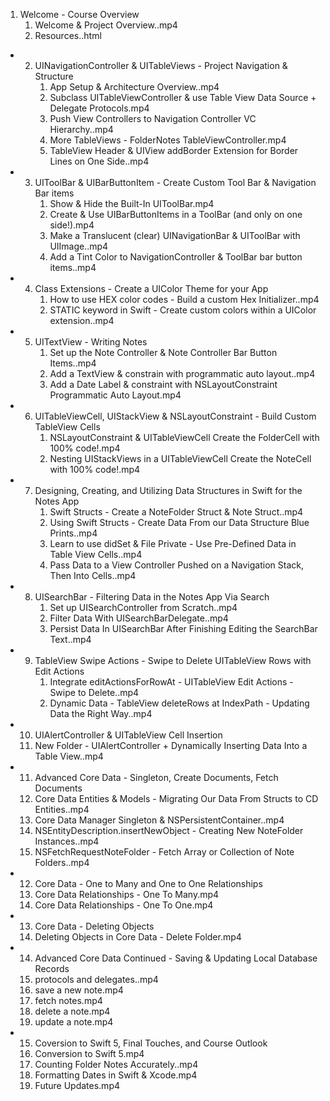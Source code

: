 1. Welcome - Course Overview
	1. Welcome & Project Overview..mp4
	2. Resources..html

- 2. UINavigationController & UITableViews - Project Navigation & Structure
     1. App Setup & Architecture Overview..mp4
     2. Subclass UITableViewController & use Table View Data Source + Delegate Protocols.mp4
     3. Push View Controllers to Navigation Controller VC Hierarchy..mp4
     4. More TableViews - FolderNotes TableViewController.mp4
     5. TableView Header & UIView addBorder Extension for Border Lines on One Side..mp4

- 3. UIToolBar & UIBarButtonItem - Create Custom Tool Bar & Navigation Bar items
     1. Show & Hide the Built-In UIToolBar.mp4
     2. Create & Use UIBarButtonItems in a ToolBar (and only on one side!).mp4
     3. Make a Translucent (clear) UINavigationBar & UIToolBar with UIImage..mp4
     4. Add a Tint Color to NavigationController & ToolBar bar button items..mp4

- 4. Class Extensions - Create a UIColor Theme for your App
     1. How to use HEX color codes - Build a custom Hex Initializer..mp4
     2. STATIC keyword in Swift - Create custom colors within a UIColor extension..mp4

- 5. UITextView - Writing Notes
     1. Set up the Note Controller & Note Controller Bar Button Items..mp4
     2. Add a TextView & constrain with programmatic auto layout..mp4
     3. Add a Date Label & constraint with NSLayoutConstraint  Programmatic Auto Layout.mp4

- 6. UITableViewCell, UIStackView & NSLayoutConstraint - Build Custom TableView Cells
     1. NSLayoutConstraint & UITableViewCell     Create the FolderCell with 100% code!.mp4
     2. Nesting UIStackViews in a UITableViewCell     Create the NoteCell with 100% code!.mp4

- 7. Designing, Creating, and Utilizing Data Structures in Swift for the Notes App
     1. Swift Structs - Create a NoteFolder Struct & Note Struct..mp4
     2. Using Swift Structs - Create Data From our Data Structure Blue Prints..mp4
     3. Learn to use didSet & File Private - Use Pre-Defined Data in Table View Cells..mp4
     4. Pass Data to a View Controller Pushed on a Navigation Stack, Then Into Cells..mp4

- 8. UISearchBar - Filtering Data in the Notes App Via Search
     1. Set up UISearchController from Scratch..mp4
     2. Filter Data With UISearchBarDelegate..mp4
     3. Persist Data In UISearchBar After Finishing Editing the SearchBar Text..mp4

- 9. TableView Swipe Actions - Swipe to Delete UITableView Rows with Edit Actions
        1. Integrate editActionsForRowAt - UITableView Edit Actions - Swipe to Delete..mp4
        2. Dynamic Data - TableView deleteRows at IndexPath - Updating Data the Right Way..mp4
- 10. UIAlertController & UITableView Cell Insertion
     1. New Folder - UIAlertController + Dynamically Inserting Data Into a Table View..mp4

- 11. Advanced Core Data - Singleton, Create Documents, Fetch Documents
     1. Core Data Entities & Models - Migrating Our Data From Structs to CD Entities..mp4
     2. Core Data Manager Singleton & NSPersistentContainer..mp4
     3. NSEntityDescription.insertNewObject - Creating New NoteFolder Instances..mp4
     4. NSFetchRequestNoteFolder - Fetch Array or Collection of Note Folders..mp4

- 12. Core Data - One to Many and One to One Relationships
     1. Core Data Relationships - One To Many.mp4
     2. Core Data Relationships - One To One.mp4

- 13. Core Data - Deleting Objects
     1. Deleting Objects in Core Data - Delete Folder.mp4

- 14. Advanced Core Data Continued - Saving & Updating Local Database Records
     1. protocols and delegates..mp4
     2. save a new note.mp4
     3. fetch notes.mp4
     4. delete a note.mp4
     5. update a note.mp4

- 15. Coversion to Swift 5, Final Touches, and Course Outlook
     1. Conversion to Swift 5.mp4
     2. Counting Folder Notes Accurately..mp4
     3. Formatting Dates in Swift & Xcode.mp4
     4. Future Updates.mp4

